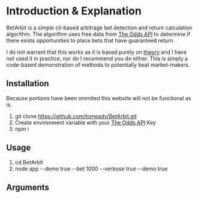# Introduction & Explanation

BetArbit is a simple cli-based arbitrage bet detection and return calculation algorithm. The algorithm uses free data from [The Odds API](https://the-odds-api.com/) to determine if there exists opportunities to place bets that have guaranteed return.

I do not warrant that this works as it is based purely on [theory](http://www.aussportsbetting.com/guide/sports-betting-arbitrage/) and I have not used it in practice, nor do I recommend you do either. This is simply a code-based demonstration of methods to potentially beat market-makers.

## Installation

Because portions have been ommited this website will not be functional as is.

1. git clone https://github.com/tomeady/BetArbit.git
2. Create environment variable with your [The Odds API](https://the-odds-api.com/) Key
3. npm i

## Usage

1. cd BetArbit
2. node app --demo true --bet 1000 --verbose true --demo true

## Arguments

